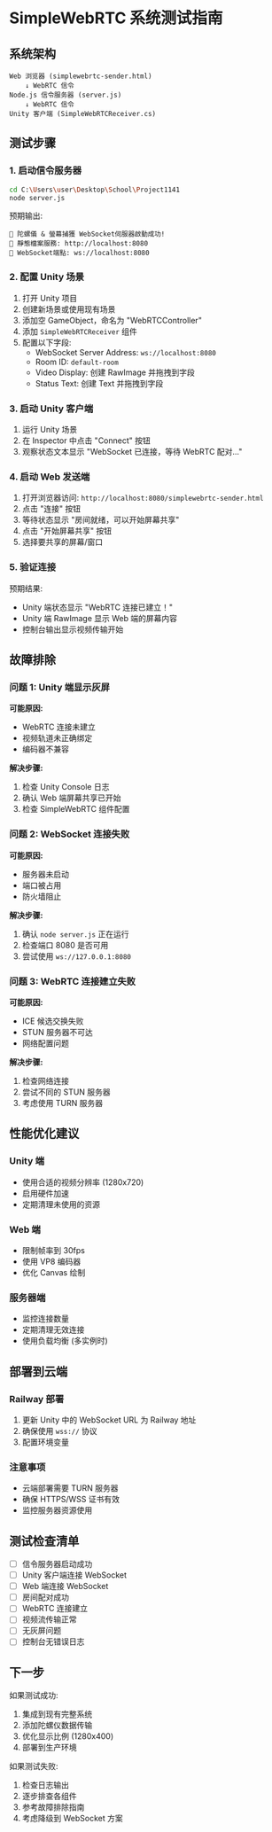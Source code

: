 # SimpleWebRTC 系统测试指南

## 系统架构

```
Web 浏览器 (simplewebrtc-sender.html)
    ↓ WebRTC 信令
Node.js 信令服务器 (server.js)
    ↓ WebRTC 信令  
Unity 客户端 (SimpleWebRTCReceiver.cs)
```

## 测试步骤

### 1. 启动信令服务器

```bash
cd C:\Users\user\Desktop\School\Project1141
node server.js
```

预期输出:
```
🚀 陀螺儀 & 螢幕捕獲 WebSocket伺服器啟動成功!
📱 靜態檔案服務: http://localhost:8080
🔌 WebSocket端點: ws://localhost:8080
```

### 2. 配置 Unity 场景

1. 打开 Unity 项目
2. 创建新场景或使用现有场景
3. 添加空 GameObject，命名为 "WebRTCController"
4. 添加 `SimpleWebRTCReceiver` 组件
5. 配置以下字段:
   - WebSocket Server Address: `ws://localhost:8080`
   - Room ID: `default-room`
   - Video Display: 创建 RawImage 并拖拽到字段
   - Status Text: 创建 Text 并拖拽到字段

### 3. 启动 Unity 客户端

1. 运行 Unity 场景
2. 在 Inspector 中点击 "Connect" 按钮
3. 观察状态文本显示 "WebSocket 已连接，等待 WebRTC 配对..."

### 4. 启动 Web 发送端

1. 打开浏览器访问: `http://localhost:8080/simplewebrtc-sender.html`
2. 点击 "连接" 按钮
3. 等待状态显示 "房间就绪，可以开始屏幕共享"
4. 点击 "开始屏幕共享" 按钮
5. 选择要共享的屏幕/窗口

### 5. 验证连接

预期结果:
- Unity 端状态显示 "WebRTC 连接已建立！"
- Unity 端 RawImage 显示 Web 端的屏幕内容
- 控制台输出显示视频传输开始

## 故障排除

### 问题 1: Unity 端显示灰屏

**可能原因:**
- WebRTC 连接未建立
- 视频轨道未正确绑定
- 编码器不兼容

**解决步骤:**
1. 检查 Unity Console 日志
2. 确认 Web 端屏幕共享已开始
3. 检查 SimpleWebRTC 组件配置

### 问题 2: WebSocket 连接失败

**可能原因:**
- 服务器未启动
- 端口被占用
- 防火墙阻止

**解决步骤:**
1. 确认 `node server.js` 正在运行
2. 检查端口 8080 是否可用
3. 尝试使用 `ws://127.0.0.1:8080`

### 问题 3: WebRTC 连接建立失败

**可能原因:**
- ICE 候选交换失败
- STUN 服务器不可达
- 网络配置问题

**解决步骤:**
1. 检查网络连接
2. 尝试不同的 STUN 服务器
3. 考虑使用 TURN 服务器

## 性能优化建议

### Unity 端
- 使用合适的视频分辨率 (1280x720)
- 启用硬件加速
- 定期清理未使用的资源

### Web 端
- 限制帧率到 30fps
- 使用 VP8 编码器
- 优化 Canvas 绘制

### 服务器端
- 监控连接数量
- 定期清理无效连接
- 使用负载均衡 (多实例时)

## 部署到云端

### Railway 部署
1. 更新 Unity 中的 WebSocket URL 为 Railway 地址
2. 确保使用 `wss://` 协议
3. 配置环境变量

### 注意事项
- 云端部署需要 TURN 服务器
- 确保 HTTPS/WSS 证书有效
- 监控服务器资源使用

## 测试检查清单

- [ ] 信令服务器启动成功
- [ ] Unity 客户端连接 WebSocket
- [ ] Web 端连接 WebSocket
- [ ] 房间配对成功
- [ ] WebRTC 连接建立
- [ ] 视频流传输正常
- [ ] 无灰屏问题
- [ ] 控制台无错误日志

## 下一步

如果测试成功:
1. 集成到现有完整系统
2. 添加陀螺仪数据传输
3. 优化显示比例 (1280x400)
4. 部署到生产环境

如果测试失败:
1. 检查日志输出
2. 逐步排查各组件
3. 参考故障排除指南
4. 考虑降级到 WebSocket 方案
